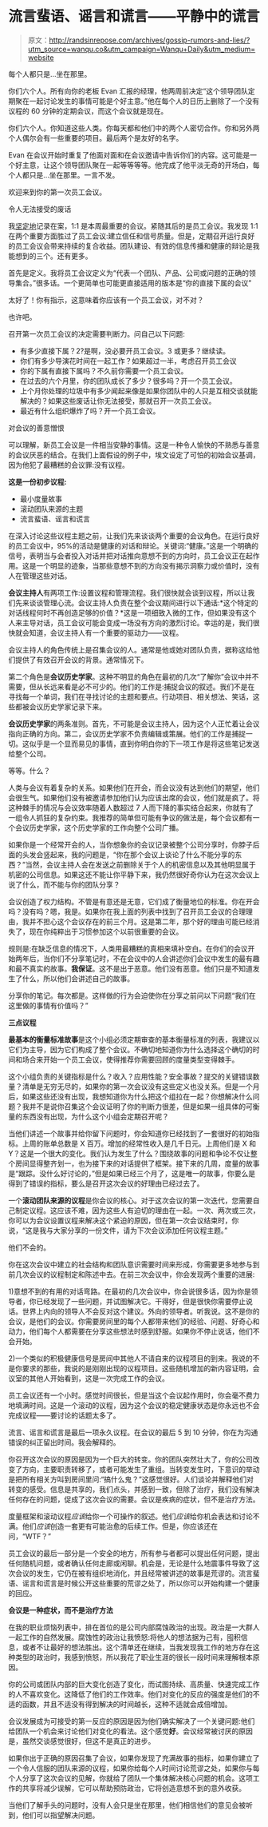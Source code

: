 # 流言蜚语、谣言和谎言——平静中的谎言

> 原文：<http://randsinrepose.com/archives/gossip-rumors-and-lies/?utm_source=wanqu.co&utm_campaign=Wanqu+Daily&utm_medium=website>

每个人都只是…坐在那里。

你们六个人。所有向你的老板 Evan 汇报的经理，他两周前决定“这个领导团队定期聚在一起讨论发生的事情可能是个好主意。”他在每个人的日历上删除了一个没有议程的 60 分钟的定期会议，而这个会议就是现在。

你们六个人。你知道这些人类。你每天都和他们中的两个人密切合作。你和另外两个人偶尔会有一些重要的项目。最后两个是友好的名字。

Evan 在会议开始时重复了他面对面和在会议邀请中告诉你们的内容。这可能是一个好主意，让这个领导团队聚在一起等等等等。他完成了他平淡无奇的开场白，每个人都只是…坐在那里。一言不发。

欢迎来到你的第一次员工会议。

令人无法接受的废话

我[坚定地](https://randsinrepose.com/archives/the-update-the-vent-and-the-disaster/)记录在案，1:1 是本周最重要的会议。紧随其后的是员工会议。我发现 1:1 在两个重要方面胜过了员工会议:建立信任和信号质量。但是，定期召开运行良好的员工会议会带来持续的复合收益。团队建设、有效的信息传播和健康的辩论是我能想到的三个。还有更多。

首先是定义。我将员工会议定义为“代表一个团队、产品、公司或问题的正确的领导集合。”很多话。一个更简单也可能更直接适用的版本是“你的直接下属的会议”

太好了！你有指示，这意味着你应该有一个员工会议，对不对？

也许吧。

召开第一次员工会议的决定需要判断力。问自己以下问题:

*   有多少直接下属？2?是啊，没必要开员工会议。3 或更多？继续读。
*   你们有多少导演花时间在一起工作？如果超过一半，考虑召开员工会议
*   你的下属有直接下属吗？不久前你需要一个员工会议。
*   在过去的六个月里，你的团队成长了多少？很多吗？开一个员工会议。
*   上个月你处理的垃圾中有多少闻起来像是如果你团队中的人只是互相交谈就能解决的？如果这些废话让你无法接受，那就召开一次员工会议。
*   最近有什么组织爆炸了吗？开一个员工会议。

对会议的善意憎恨

可以理解，新员工会议是一件相当安静的事情。这是一种令人愉快的不熟悉与善意的会议厌恶的结合。在我们上面假设的例子中，埃文设定了可怕的初始会议基调，因为他犯了最糟糕的会议罪:没有议程。

**这是一份初步议程:**

*   最小度量故事
*   滚动团队来源的主题
*   流言蜚语、谣言和谎言

在深入讨论这些议程主题之前，让我们先来谈谈两个重要的会议角色。在运行良好的员工会议中，95%的活动是健康的对话和辩论。关键词:“健康。”这是一个明确的信号，表明当与会者投入对话并把对话推向意想不到的方向时，员工会议正在起作用。这是一个明显的迹象，当那些意想不到的方向没有揭示洞察力或价值时，没有人在管理这些对话。

**会议主持人**有两项工作:设置议程和管理流程。我们很快就会谈到议程，所以让我们先来谈谈管理心流。会议主持人负责在整个会议期间进行以下通话:*这个特定的对话线程何时不再创造足够的价值？*这是一项细致入微的工作，但如果没有这个人来主导对话，员工会议可能会变成一场没有方向的激烈讨论。幸运的是，我们很快就会知道，会议主持人有一个重要的驱动力——议程。

会议主持人的角色传统上是召集会议的人。通常是他或她对团队负责，据称这给他们提供了有效召开会议的背景。通常情况下。

第二个角色是**会议历史学家**。这种不明显的角色在最初的几次“了解你”会议中并不需要，但从长远来看是必不可少的。他们的工作是:捕捉会议的叙述。我们不是在寻找每一个单词，我们在寻找讨论的主题和要点。行动项目、相关想法、笑话，这些都被会议历史学家记录下来。

**会议历史学家**的两条准则。首先，不可能是会议主持人，因为这个人正忙着让会议指向正确的方向。第二，会议历史学家不负责编辑或策展。他们的工作是捕捉一切。这似乎是一个显而易见的事情，直到你明白你的下一项工作是将这些笔记发送给整个公司。

等等。什么？

人类与会议有着复杂的关系。如果他们在开会，而会议没有达到他们的期望，他们会很生气。如果他们没有被邀请参加他们认为应该出席的会议，他们就是疯了。将这种棘手的情况与会议效率随着人数超过 7 人而下降的事实结合起来，你就有了一组令人抓狂的复杂约束。我推荐的简单但可能有争议的做法是，每个会议都有一个会议历史学家，这个历史学家的工作向整个公司广播。

如果你是一个经常开会的人，当你想象你的会议记录被整个公司分享时，你脖子后面的头发会竖起来，我的问题是，“你在那个会议上谈论了什么不能分享的东西？”当然，会议主持人会在发送之前删除关于个人的机密信息以及其他明显属于机密的公司信息。如果这还不能让你平静下来，我仍然很好奇你认为在这次会议上说了什么，而不能与你的团队分享？

会议创造了权力结构。不管是有意还是无意，它们成了衡量地位的标准。你在开会吗？没有吗？嗯，我是。如果你在我上面的列表中找到了召开员工会议的合理理由，我并不担心这个会议存在的前三个月。这是第二年，那个好的理由可能已经消失了，现在你纯粹出于习惯参加这个以前很重要的会议。

规则是:在缺乏信息的情况下，人类用最糟糕的真相来填补空白。在你们的会议开始两年后，当你们不分享笔记时，不在会议中的人会讲述你们会议中发生的最有趣和最不真实的故事。**我保证**。这不是出于恶意。他们没有恶意。他们只是不知道发生了什么，所以他们会讲述自己的故事。

分享你的笔记。每次都是。这样做的行为会迫使你在分享之前问以下问题“我们在这里做的事情有价值吗？”

**三点议程**

**最基本的衡量标准故事**是这个小组必须定期审查的基本衡量标准的列表，我建议以它们为主导，因为它们构成了整个会议。不确切地知道你为什么选择这个确切的时间和场合来开始一个员工会议，使得推荐你需要回顾的度量类型变得棘手。

这个小组负责的关键指标是什么？收入？应用性能？安全事故？提交的关键错误数量？清单是无穷无尽的，如果你的第一次会议没有这些定义也没关系。但是一个月后，如果这些还没有出现，我想知道你为什么把这个组拉在一起？你想解决什么问题？我并不是说你召集这个会议证明了你的判断力很差，但是如果一组具体的可衡量的东西没有出现，为什么这个小组会定期召开呢？

当他们讲述一个故事并给你留下问题时，你会知道你已经找到了一套很好的初始指标。上周的账单总数是 X 百万。增加的经常性收入是几千日元。上周他们是 X 和 Y？这是一个很大的变化。我们认为发生了什么？围绕故事的问题和争论不仅让整个房间显得整齐划一，也为接下来的对话提供了框架。接下来的几周，度量的故事是“跟踪。没什么好讨论的，”但是如果已经三个月了，这是唯一的故事，你要么是得到了错误的指标，要么是召开这次会议的好理由已经过去了。

一个**滚动团队来源的议程**是你会议的核心。对于这次会议的第一次迭代，您需要自己制定议程。这应该不难，因为这些人有迫切的理由在一起。一次、两次或三次，你可以为会议设置议程来解决这个紧迫的原因，但在第一次会议结束时，你说，“这是我与大家分享的一份文件，请为下次会议添加任何议程主题。”

他们不会的。

你在这次会议中建立的社会结构和团队意识需要时间来形成，你需要更多地参与到前几次会议的议程制定和陈述中去。在前三次会议中，你会发现两个重要的进展:

1)意想不到的有用的对话弯路。在最初的几次会议中，你会说很多话，因为你是领导者，你已经发现了一些问题，并试图解决它。干得好，但是很快你需要停止说话。世界上内向的领导人不会反对这个建议。外向的领导者。听我说。这不是你的会议，是他们的会议。你需要房间里的每个人都带来他们的经验、问题、好奇心和动力，他们每个人都需要在分享这些想法时感到舒服。如果你不停止说话，他们不会开始。

2)一个类似的积极健康信号是房间中其他人不请自来的议程项目的到来。我说的不是你要求的那些，我说的是刚刚出现的议程项目。这些随机增加的新内容证明，会议室的其他人开始看到，这是一次完成工作的会议。

员工会议还有一个小时。感觉时间很长，但是当这个会议起作用时，你会毫不费力地填满时间。这是一个滚动的议程，因为这个会议的稳定健康状态是你永远也不会完成议程——要讨论的话题太多了。

流言、谣言和谎言是最后一项永久议程。在会议的最后 5 到 10 分钟，你在为沟通错误的纠正留出时间。我会解释的。

你召开这次会议的原因是因为一个巨大的转变。你的团队突然壮大了，你的公司改变了方向，主要职责转移了，或者可能发生了重组。当转变发生时，下意识的举动是把所有相关方叫到房间里问:“搞什么鬼？”这感觉很好。人们谈论并解释他们对转变的感受。信息是共享的，我们点头，并感到一致，但除了治疗，我们没有解决任何存在的问题，促成了这次会议的需要。会议是疾病的症状，但不是治疗方法。

度量框架和滚动议程*应该*给你一个可操作的叙述。他们*应该*给你机会表达和讨论不满。他们*应该*创造一套更有可能治愈的后续工作。但是，你应该还在问，“WTF？”

员工会议的最后一部分是一个安全的地方，所有参与者都可以提出任何问题，提出任何随机问题，或者确认任何走廊或闲聊。机会是，无论是什么地震事件导致了这次会议的发生，它仍在被有组织地消化，并且经常被讲述的故事是荒谬的。流言蜚语、谣言和谎言是时候公开这些重要的荒谬之处了，所以你可以开始构建一个健康的回应。

**会议是一种症状，而不是治疗方法**

在我的职业烦恼列表中，排在首位的是公司内部腐蚀政治的出现。政治是一大群人一起工作的自然发展。腐蚀性的政治让我愤怒:将他人的想法据为己有，囤积信息，或者不让最好的想法胜出。这个清单还在继续，当我发现我工作的地方存在这种类型的政治时，我感到愤怒，所以我花了职业生涯的很长一段时间来理解根本原因。

你的公司或团队内部的巨大变化创造了变化，而试图持续、高质量、快速完成工作的人不喜欢变化。这降低了他们的工作效率。他们对变化的反应的强度是他们的不适的函数，并且不适没有得到解决的时间越长，这种不适就会成倍增加。

会议发展成为可接受的第一反应的原因是因为他们确实解决了一个关键问题:他们给团队一个机会来讨论他们对变化的看法。这个感觉**好**。会议经常被讨厌的原因是，虽然交谈感觉很好，但这不是真正的进步。

如果你出于正确的原因召集了会议，如果你发现了充满故事的指标，如果你建立了一个令人信服的团队来源的议程，如果你给每个人时间讨论荒谬之处，如果你与每个人分享了这次会议的见解，你就给了团队一个集体解决核心问题的机会。这项工作的共享将减少误解，它可以帮助预防政治，它将创造意想不到的意外收获。

当他们了解手头的问题时，没有人会只是坐在那里，他们相信他们的意见会被听到，他们可以指望解决问题。